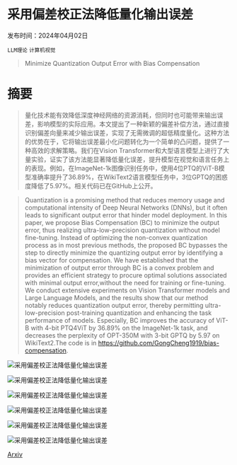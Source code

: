 # 采用偏差校正法降低量化输出误差

发布时间：2024年04月02日

`LLM理论` `计算机视觉`

> Minimize Quantization Output Error with Bias Compensation

# 摘要

> 量化技术能有效降低深度神经网络的资源消耗，但同时也可能带来输出误差，影响模型的实际应用。本文提出了一种新颖的偏差补偿方法，通过直接识别偏差向量来减少输出误差，实现了无需微调的超低精度量化。这种方法的优势在于，它将输出误差最小化问题转化为一个简单的凸问题，提供了一种高效的求解策略。我们在Vision Transformer和大型语言模型上进行了大量实验，证实了该方法能显著降低量化误差，提升模型在视觉和语言任务上的表现。例如，在ImageNet-1k图像识别任务中，使用4位PTQ的ViT-B模型准确率提升了36.89%，在WikiText2语言模型任务中，3位GPTQ的困惑度降低了5.97%。相关代码已在GitHub上公开。

> Quantization is a promising method that reduces memory usage and computational intensity of Deep Neural Networks (DNNs), but it often leads to significant output error that hinder model deployment. In this paper, we propose Bias Compensation (BC) to minimize the output error, thus realizing ultra-low-precision quantization without model fine-tuning. Instead of optimizing the non-convex quantization process as in most previous methods, the proposed BC bypasses the step to directly minimize the quantizing output error by identifying a bias vector for compensation. We have established that the minimization of output error through BC is a convex problem and provides an efficient strategy to procure optimal solutions associated with minimal output error,without the need for training or fine-tuning. We conduct extensive experiments on Vision Transformer models and Large Language Models, and the results show that our method notably reduces quantization output error, thereby permitting ultra-low-precision post-training quantization and enhancing the task performance of models. Especially, BC improves the accuracy of ViT-B with 4-bit PTQ4ViT by 36.89% on the ImageNet-1k task, and decreases the perplexity of OPT-350M with 3-bit GPTQ by 5.97 on WikiText2.The code is in https://github.com/GongCheng1919/bias-compensation.

![采用偏差校正法降低量化输出误差](../../../paper_images/2404.01892/x1.png)

![采用偏差校正法降低量化输出误差](../../../paper_images/2404.01892/x2.png)

![采用偏差校正法降低量化输出误差](../../../paper_images/2404.01892/x3.png)

![采用偏差校正法降低量化输出误差](../../../paper_images/2404.01892/x4.png)

![采用偏差校正法降低量化输出误差](../../../paper_images/2404.01892/x5.png)

![采用偏差校正法降低量化输出误差](../../../paper_images/2404.01892/x6.png)

[Arxiv](https://arxiv.org/abs/2404.01892)
